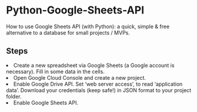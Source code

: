 # Python-Google-Sheets-API
How to use Google Sheets API (with Python): a quick, simple & free alternative to a database for small projects / MVPs.<br>

<h2>Steps</h2>
<li>Create a new spreadsheet via Google Sheets (a Google account is necessary). Fill in some data in the cells.</li>

<li>Open Google Cloud Console and create a new project.</li>

<li>Enable Google Drive API.  Set ‘web server access’, to read ‘application data’. Download your credentials (keep safe!) in JSON format to your project folder.</li>

<li>Enable Google Sheets API.</li>
